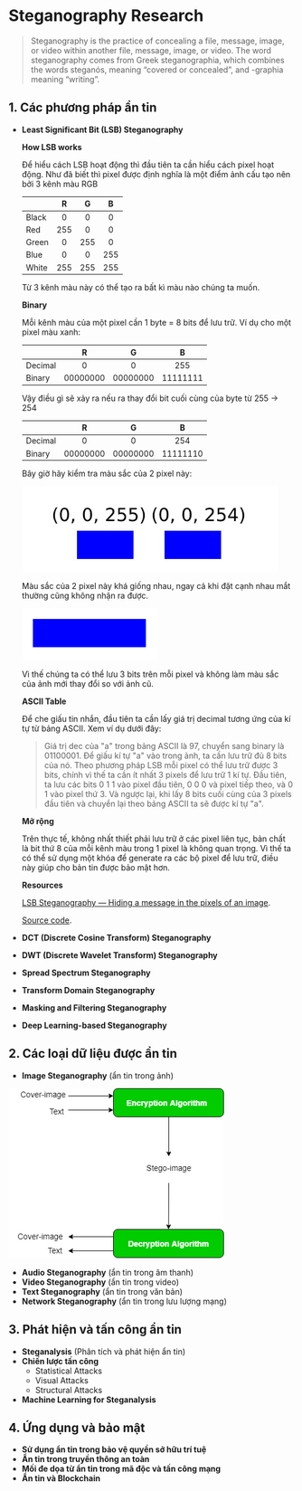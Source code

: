 # Steganography Research
>Steganography is the practice of concealing a file, message, image, or video within another file, message, image, or video. The word steganography comes from Greek steganographia, which combines the words steganós, meaning “covered or concealed”, and -graphia meaning “writing”.




## 1. Các phương pháp ẩn tin
- **Least Significant Bit (LSB) Steganography**

    **How LSB works**  

    Để hiểu cách LSB hoạt động thì đầu tiên ta cần hiểu cách pixel hoạt động. Như đã biết thì pixel được định nghĩa là một điểm ảnh cấu tạo nên bởi 3 kênh màu RGB

    |     | R | G | B |
    | --- |:-:|:-:|:-:|
    |Black|0|0|0|
    |Red  |255|0|0|
    |Green|0|255|0|
    |Blue |0|0|255|
    |White|255|255|255|
    
    Từ 3 kênh màu này có thể tạo ra bất kì màu nào chúng ta muốn. 
    
    **Binary**
    
    Mỗi kênh màu của một pixel cần 1 byte = 8 bits để lưu trữ. Ví dụ cho một pixel màu xanh:
    
    |     | R | G | B |
    | --- |:-:|:-:|:-:|
    |Decimal|0|0|255|
    |Binary |00000000|00000000|11111111|
    
    Vậy điều gì sẽ xảy ra nếu ra thay đổi bit cuối cùng của byte từ 255 -> 254
    
    |     | R | G | B |
    | --- |:-:|:-:|:-:|
    |Decimal|0|0|254|
    |Binary |00000000|00000000|11111110|
    
    Bây giờ hãy kiểm tra màu sắc của 2 pixel này:
    
    ![](/img/image1.png)
    
    Màu sắc của 2 pixel này khá giống nhau, ngay cả khi đặt cạnh nhau mắt thường cũng không nhận ra được.
    
    ![](/img/image2.png)

    Vì thế chúng ta có thể lưu 3 bits trên mỗi pixel và không làm màu sắc của ảnh mới thay đổi so với ảnh cũ.

    **ASCII Table**

    Để che giấu tin nhắn, đầu tiên ta cần lấy giá trị decimal tương ứng của kí tự từ bảng ASCII. Xem ví dụ dưới đây:

    > Giá trị dec của "a" trong bảng ASCII là 97, chuyển sang binary là 01100001. Để giấu kí tự "a" vào trong ảnh, ta cần lưu trữ đủ 8 bits của nó. Theo phương pháp LSB mỗi pixel có thể lưu trữ được 3 bits, chính vì thế ta cần ít nhất 3 pixels để lưu trữ 1 kí tự. Đầu tiên, ta lưu các bits 0 1 1 vào pixel đầu tiên, 0 0 0 và pixel tiếp theo, và 0 1 vào pixel thứ 3. Và ngược lại, khi lấy 8 bits cuối cùng của 3 pixels đầu tiên và chuyển lại theo bảng ASCII ta sẽ được kí tự "a".
    
    **Mở rộng**
    
    Trên thực tế, không nhất thiết phải lưu trữ ở các pixel liên tục, bản chất là bit thứ 8 của mỗi kênh màu trong 1 pixel là không quan trọng. Vì thế ta có thể sử dụng một khóa để generate ra các bộ pixel để lưu trữ, điều này giúp cho bản tin được bảo mật hơn.
    
    **Resources**
    
    [LSB Steganography — Hiding a message in the pixels of an image](https://medium.com/@renantkn/lsb-steganography-hiding-a-message-in-the-pixels-of-an-image-4722a8567046).
    
    [Source code](https://github.com/h1n4mx0/Steganography-Research/tree/main/LSB).

- **DCT (Discrete Cosine Transform) Steganography**
- **DWT (Discrete Wavelet Transform) Steganography**
- **Spread Spectrum Steganography**
- **Transform Domain Steganography**
- **Masking and Filtering Steganography**
- **Deep Learning-based Steganography**

## 2. Các loại dữ liệu được ẩn tin
- **Image Steganography** (ẩn tin trong ảnh)

![](/img/image0.png)

- **Audio Steganography** (ẩn tin trong âm thanh)
- **Video Steganography** (ẩn tin trong video)
- **Text Steganography** (ẩn tin trong văn bản)
- **Network Steganography** (ẩn tin trong lưu lượng mạng)

## 3. Phát hiện và tấn công ẩn tin
- **Steganalysis** (Phân tích và phát hiện ẩn tin)
- **Chiến lược tấn công**
  - Statistical Attacks
  - Visual Attacks
  - Structural Attacks
- **Machine Learning for Steganalysis**

## 4. Ứng dụng và bảo mật
- **Sử dụng ẩn tin trong bảo vệ quyền sở hữu trí tuệ**
- **Ẩn tin trong truyền thông an toàn**
- **Mối đe dọa từ ẩn tin trong mã độc và tấn công mạng**
- **Ẩn tin và Blockchain**

